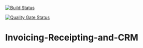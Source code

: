 [![Build Status](https://dev.azure.com/denzil-crm/Invoicing/_apis/build/status/dgumbo.Invoicing-Receipting-and-CRM?branchName=master)](https://dev.azure.com/denzil-crm/Invoicing/_build/latest?definitionId=1&branchName=master)


[![Quality Gate Status](https://sonarcloud.io/api/project_badges/measure?project=dgumbo_Invoicing-Receipting-and-CRM&metric=alert_status)](https://sonarcloud.io/dashboard?id=dgumbo_Invoicing-Receipting-and-CRM)


# Invoicing-Receipting-and-CRM
